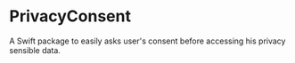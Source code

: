 # PrivacyConsent

A Swift package to easily asks user's consent before accessing his privacy sensible data.
